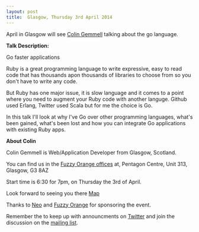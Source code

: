 ```yaml
---
layout: post
title:  Glasgow, Thursday 3rd April 2014
---
```


April in Glasgow will see [Colin Gemmell](https://twitter.com/colin_gemmell) talking about the go language.

__Talk Description:__

Go faster applications

Ruby is a great programming language to write expressive, easy to read code that has thousands apon thousands of libraries to choose from so you don't have to write any code.

But Ruby has one major issue, it is slow language and it comes to a point where you need to augment your Ruby code with another languge. Github used Erlang, Twitter used Scala but for me the choice is Go.

In this talk I'll look at why I've Go over other programming languages, what's been gained, what's been lost and how you can integrate Go applications with existing Ruby apps.

__About Colin__

Colin Gemmell is Web/Application Developer from Glasgow, Scotland.


You can find us in the [Fuzzy Orange offices](http://fuzzyorange.co.uk/) at,
Pentagon Centre,
Unit 313,
Glasgow,
G3 8AZ

Start time is 6:30 for 7pm, on Thursday the 3rd of April.

Look forward to seeing you there [Map](https://maps.google.co.uk/maps?q=G3+8AZ&hl=en&sll=53.800651,-4.064941&sspn=15.822054,30.080566&t=h&hnear=Glasgow+G3+8AZ,+United+Kingdom&z=17)

Thanks to [Neo](http://neo.com) and [Fuzzy Orange](http://fuzzyorange.co.uk/) for sponsoring the event.

Remember the to keep up with announcments on [Twitter](https://twitter.com/scotrug) and join the discussion on the [mailing list](https://groups.google.com/d/forum/scotrug).

